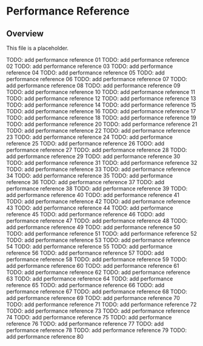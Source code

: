 # Performance Reference

## Overview

This file is a placeholder.

TODO: add performance reference 01 TODO: add performance reference 02 TODO: add performance reference 03 TODO: add performance reference 04 TODO: add performance reference 05 TODO: add performance reference 06 TODO: add performance
reference 07 TODO: add performance reference 08 TODO: add performance reference 09 TODO: add performance reference 10 TODO: add performance reference 11 TODO: add performance reference 12 TODO: add performance reference 13 TODO: add
performance reference 14 TODO: add performance reference 15 TODO: add performance reference 16 TODO: add performance reference 17 TODO: add performance reference 18 TODO: add performance reference 19 TODO: add performance reference 20 TODO:
add performance reference 21 TODO: add performance reference 22 TODO: add performance reference 23 TODO: add performance reference 24 TODO: add performance reference 25 TODO: add performance reference 26 TODO: add performance reference 27
TODO: add performance reference 28 TODO: add performance reference 29 TODO: add performance reference 30 TODO: add performance reference 31 TODO: add performance reference 32 TODO: add performance reference 33 TODO: add performance
reference 34 TODO: add performance reference 35 TODO: add performance reference 36 TODO: add performance reference 37 TODO: add performance reference 38 TODO: add performance reference 39 TODO: add performance reference 40 TODO: add
performance reference 41 TODO: add performance reference 42 TODO: add performance reference 43 TODO: add performance reference 44 TODO: add performance reference 45 TODO: add performance reference 46 TODO: add performance reference 47 TODO:
add performance reference 48 TODO: add performance reference 49 TODO: add performance reference 50 TODO: add performance reference 51 TODO: add performance reference 52 TODO: add performance reference 53 TODO: add performance reference 54
TODO: add performance reference 55 TODO: add performance reference 56 TODO: add performance reference 57 TODO: add performance reference 58 TODO: add performance reference 59 TODO: add performance reference 60 TODO: add performance
reference 61 TODO: add performance reference 62 TODO: add performance reference 63 TODO: add performance reference 64 TODO: add performance reference 65 TODO: add performance reference 66 TODO: add performance reference 67 TODO: add
performance reference 68 TODO: add performance reference 69 TODO: add performance reference 70 TODO: add performance reference 71 TODO: add performance reference 72 TODO: add performance reference 73 TODO: add performance reference 74 TODO:
add performance reference 75 TODO: add performance reference 76 TODO: add performance reference 77 TODO: add performance reference 78 TODO: add performance reference 79 TODO: add performance reference 80
